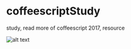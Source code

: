 # coffeescriptStudy
study, read more of coffeescript 2017, resource


![alt text](https://i.imgur.com/qnrOGVh.png)
